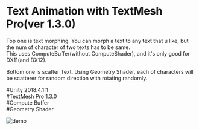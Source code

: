 # Text Animation with TextMesh Pro(ver 1.3.0)  
  
Top one is text morphing. You can morph a text to any text that u like, but the num of character of two texts has to be same.  
This uses ComputeBuffer(without ComputeShader), and it's only good for DX11(and DX12).  

Bottom one is scatter Text. Using Geometry Shader, each of characters will be scatterer for random direction with rotating randomly.  

#Unity 2018.4.1f1  
#TextMesh Pro 1.3.0  
#Compute Buffer  
#Geometry Shader  

![demo](https://raw.github.com/wiki/YoHana19/TextAnimation/images/TextAnimation.gif)
